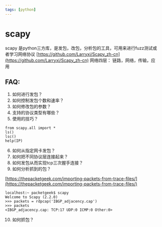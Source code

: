 ```yaml
---
tags: [python]
---
```


# scapy
scapy 是python三方库，是发包，改包，分析包的工具，可用来进行fuzz测试或者学习网络协议
[https://github.com/Larryxi/Scapy_zh-cn](https://github.com/Larryxi/Scapy_zh-cn)
网络四层： 链路，网络，传输，应用

## FAQ:

1. 如何进行发包？
2. 如何控制发包个数和速率？
3. 如何修改包的参数？
4. 支持的协议类型有哪些？
5. 使用的技巧？
```
from scapy.all import *
ls()
lsc()
help(IP)
```
6. 如何从指定网卡发包？
7. 如何把不同协议层连接起来？
8. 如何发包从而实现tcp三次握手连接？
9. 如何分析抓到的包？

[https://thepacketgeek.com/importing-packets-from-trace-files/](https://thepacketgeek.com/importing-packets-from-trace-files/)

```
localhost:~ packetgeek$ scapy
Welcome to Scapy (2.2.0)
>>> packets = rdpcap('IBGP_adjacency.cap')
>>> packets
<IBGP_adjacency.cap: TCP:17 UDP:0 ICMP:0 Other:0>

```
10. 如何抓包？
